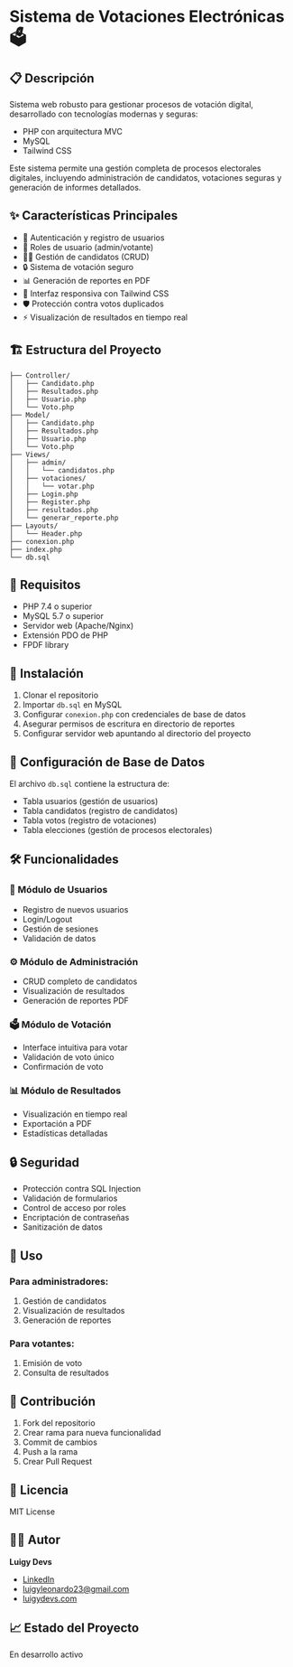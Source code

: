 # Sistema de Votaciones Electrónicas 🗳️

## 📋 Descripción
Sistema web robusto para gestionar procesos de votación digital, desarrollado con tecnologías modernas y seguras:
- PHP con arquitectura MVC
- MySQL
- Tailwind CSS

Este sistema permite una gestión completa de procesos electorales digitales, incluyendo administración de candidatos, votaciones seguras y generación de informes detallados.

## ✨ Características Principales
- 🔐 Autenticación y registro de usuarios
- 👥 Roles de usuario (admin/votante)
- 👨‍💼 Gestión de candidatos (CRUD)
- 🔒 Sistema de votación seguro
- 📊 Generación de reportes en PDF
- 📱 Interfaz responsiva con Tailwind CSS
- 🛡️ Protección contra votos duplicados
- ⚡ Visualización de resultados en tiempo real

## 🏗️ Estructura del Proyecto
```
├── Controller/
│   ├── Candidato.php
│   ├── Resultados.php
│   ├── Usuario.php
│   └── Voto.php
├── Model/
│   ├── Candidato.php
│   ├── Resultados.php
│   ├── Usuario.php
│   └── Voto.php
├── Views/
│   ├── admin/
│   │   └── candidatos.php
│   ├── votaciones/
│   │   └── votar.php
│   ├── Login.php
│   ├── Register.php
│   ├── resultados.php
│   └── generar_reporte.php
├── Layouts/
│   └── Header.php
├── conexion.php
├── index.php
└── db.sql
```

## 🔧 Requisitos
- PHP 7.4 o superior
- MySQL 5.7 o superior
- Servidor web (Apache/Nginx)
- Extensión PDO de PHP
- FPDF library

## 🚀 Instalación
1. Clonar el repositorio
2. Importar `db.sql` en MySQL
3. Configurar `conexion.php` con credenciales de base de datos
4. Asegurar permisos de escritura en directorio de reportes
5. Configurar servidor web apuntando al directorio del proyecto

## 💾 Configuración de Base de Datos
El archivo `db.sql` contiene la estructura de:
- Tabla usuarios (gestión de usuarios)
- Tabla candidatos (registro de candidatos)
- Tabla votos (registro de votaciones)
- Tabla elecciones (gestión de procesos electorales)

## 🛠️ Funcionalidades

### 👥 Módulo de Usuarios
- Registro de nuevos usuarios
- Login/Logout
- Gestión de sesiones
- Validación de datos

### ⚙️ Módulo de Administración
- CRUD completo de candidatos
- Visualización de resultados
- Generación de reportes PDF

### 🗳️ Módulo de Votación
- Interface intuitiva para votar
- Validación de voto único
- Confirmación de voto

### 📊 Módulo de Resultados
- Visualización en tiempo real
- Exportación a PDF
- Estadísticas detalladas

## 🔒 Seguridad
- Protección contra SQL Injection
- Validación de formularios
- Control de acceso por roles
- Encriptación de contraseñas
- Sanitización de datos

## 📖 Uso

### Para administradores:
1. Gestión de candidatos
2. Visualización de resultados
3. Generación de reportes

### Para votantes:
1. Emisión de voto
2. Consulta de resultados

## 🤝 Contribución
1. Fork del repositorio
2. Crear rama para nueva funcionalidad
3. Commit de cambios
4. Push a la rama
5. Crear Pull Request

## 📝 Licencia
MIT License

## 👨‍💻 Autor
**Luigy Devs**
- [LinkedIn](https://www.linkedin.com/in/luigy/)
- luigyleonardo23@gmail.com
- [luigydevs.com](https://www.luigydevs.com)

## 📈 Estado del Proyecto
En desarrollo activo

